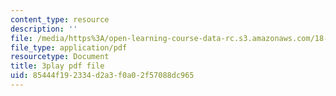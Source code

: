 ```yaml
---
content_type: resource
description: ''
file: /media/https%3A/open-learning-course-data-rc.s3.amazonaws.com/18-03sc-differential-equations-fall-2011/85444f192334d2a3f0a02f57088dc965_zreI4HllD80.pdf
file_type: application/pdf
resourcetype: Document
title: 3play pdf file
uid: 85444f19-2334-d2a3-f0a0-2f57088dc965
---
```

